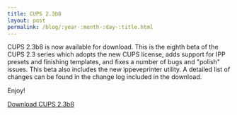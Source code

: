 ```yaml
---
title: CUPS 2.3b8
layout: post
permalink: /blog/:year-:month-:day-:title.html
---
```


CUPS 2.3b8 is now available for download.  This is the eighth beta of the CUPS 2.3 series which adopts the new CUPS license, adds support for IPP presets and finishing templates, and fixes a number of bugs and "polish" issues.  This beta also includes the new ippeveprinter utility.  A detailed list of changes can be found in the change log included in the download.

Enjoy!

<a class="btn btn-default" href="https://github.com/apple/cups/releases/tag/v2.3b8">Download CUPS 2.3b8</a>
